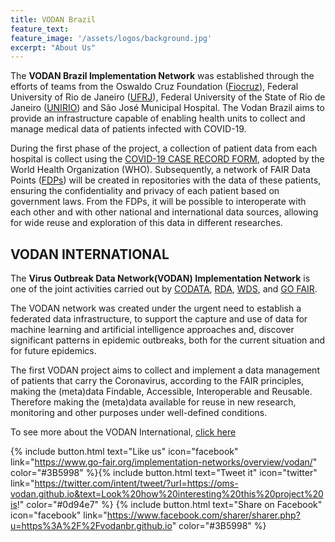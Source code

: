 ```yaml
---
title: VODAN Brazil
feature_text: 
feature_image: '/assets/logos/background.jpg'
excerpt: "About Us"
---
```


The **VODAN Brazil Implementation Network** was established through the efforts of teams from the Oswaldo Cruz Foundation ([Fiocruz](https://portal.fiocruz.br/)), Federal University of Rio de Janeiro ([UFRJ](https://ufrj.br/)), Federal University of the State of Rio de Janeiro ([UNIRIO](http://www.unirio.br/hugg_geral)) and São José Municipal Hospital. The Vodan Brazil aims to provide an infrastructure capable of enabling health units to collect and manage medical data of patients infected with COVID-19.

During the first phase of the project, a collection of patient data from each hospital is collect using the [
COVID-19 CASE RECORD FORM](https://www.google.com/url?sa=t&rct=j&q=&esrc=s&source=web&cd=&cad=rja&uact=8&ved=2ahUKEwihpanpkYbsAhXCILkGHQ7MC4IQFjAAegQIBhAB&url=https%3A%2F%2Fapps.who.int%2Firis%2Frest%2Fbitstreams%2F1274888%2Fretrieve&usg=AOvVaw1Abvhm1sC0BhZ17V3nyaF0), adopted by the World Health Organization (WHO). Subsequently, a network of FAIR Data Points ([FDPs](https://www.go-fair.org/how-to-go-fair/fair-data-point/)) will be created in repositories with the data of these patients, ensuring the confidentiality and privacy of each patient based on government laws. From the FDPs, it will be possible to interoperate with each other and with other national and international data sources, allowing for wide reuse and exploration of this data in different researches.


## VODAN INTERNATIONAL


 The **Virus Outbreak Data Network(VODAN) Implementation Network** is one of the joint activities carried out by [CODATA](https://codata.org/), [RDA](https://www.rd-alliance.org/), [WDS](https://www.worlddatasystem.org/), and [GO FAIR](https://www.go-fair.org/).
 
 The VODAN network was created under the urgent need to establish a federated data infrastructure, to support the capture and use of data for machine learning and artificial intelligence approaches and, discover significant patterns in epidemic outbreaks, both for the current situation and for future epidemics.
 
 The first VODAN project aims to collect and implement a data management of patients that carry the Coronavirus, according to the FAIR principles, making the (meta)data Findable, Accessible, Interoperable and Reusable. Therefore making the (meta)data available for reuse in new research, monitoring and other purposes under well-defined conditions.

To see more about the VODAN International, [click here](https://www.go-fair.org/implementation-networks/overview/vodan/)

 




{% include button.html text="Like us" icon="facebook" link="https://www.go-fair.org/implementation-networks/overview/vodan/" color="#3B5998" %}{% include button.html text="Tweet it" icon="twitter" link="https://twitter.com/intent/tweet/?url=https://oms-vodan.github.io&text=Look%20how%20interesting%20this%20project%20is!" color="#0d94e7" %} {% include button.html text="Share on Facebook" icon="facebook" link="https://www.facebook.com/sharer/sharer.php?u=https%3A%2F%2Fvodanbr.github.io" color="#3B5998" %}

